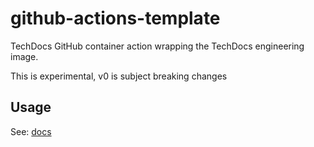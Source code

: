 # github-actions-template

TechDocs GitHub container action wrapping the TechDocs engineering image.

This is experimental, v0 is subject breaking changes

## Usage

See: [docs](./docs/index.md)